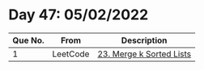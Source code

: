 # Day 47: 05/02/2022

| Que No. | From | Description |
| --- | --- | --- |
| 1 | LeetCode | [23. Merge k Sorted Lists](https://leetcode.com/problems/merge-k-sorted-lists/) |
